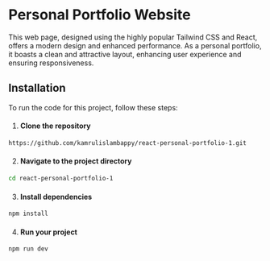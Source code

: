 # Personal Portfolio Website

This web page, designed using the highly popular Tailwind CSS and React, offers a modern design and enhanced performance. As a personal portfolio, it boasts a clean and attractive layout, enhancing user experience and ensuring responsiveness.

## Installation

To run the code for this project, follow these steps:

1. #### Clone the repository

```bash
https://github.com/kamrulislambappy/react-personal-portfolio-1.git
```

2. #### Navigate to the project directory

```bash
cd react-personal-portfolio-1
```

3. #### Install dependencies

```bash
npm install
```

4. #### Run your project

```bash
npm run dev
```

